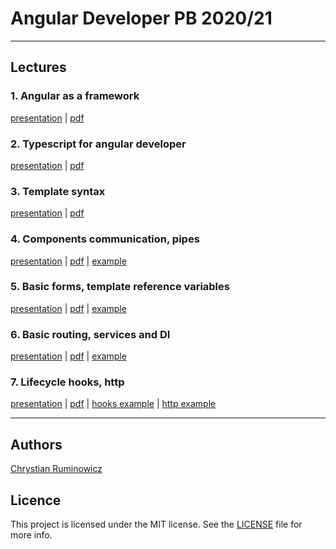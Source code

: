 # Angular Developer PB 2020/21

---
## Lectures
### 1. Angular as a framework
[presentation](https://edu.chrum.it/js_dev_ng/lecture_1.html) | [pdf](https://edu.chrum.it/js_dev_ng/pdfs/Angular_developer.lecture_1.pdf) 

### 2. Typescript for angular developer
[presentation](https://edu.chrum.it/js_dev_ng/lecture_2.html) | [pdf](https://edu.chrum.it/js_dev_ng/pdfs/Angular_developer.lecture_2.pdf)

### 3. Template syntax
[presentation](https://edu.chrum.it/js_dev_ng/lecture_3.html) | [pdf](https://edu.chrum.it/js_dev_ng/pdfs/Angular_developer.lecture_3.pdf)

### 4. Components communication, pipes
[presentation](https://edu.chrum.it/js_dev_ng/lecture_4.html) | [pdf](https://edu.chrum.it/js_dev_ng/pdfs/Angular_developer.lecture_4.pdf) | [example](https://stackblitz.com/edit/angular-components-communication-and-pipe)

### 5. Basic forms, template reference variables
[presentation](https://edu.chrum.it/js_dev_ng/lecture_5.html) | [pdf](https://edu.chrum.it/js_dev_ng/pdfs/Angular_developer.lecture_5.pdf) | [example](https://stackblitz.com/edit/angular-age-verification-form)

### 6. Basic routing, services and DI
[presentation](https://edu.chrum.it/js_dev_ng/lecture_6.html) | [pdf](https://edu.chrum.it/js_dev_ng/pdfs/Angular_developer.lecture_6.pdf) | [example](https://stackblitz.com/edit/angular-routing-and-services)


### 7. Lifecycle hooks, http
[presentation](https://edu.chrum.it/js_dev_ng/lecture_7.html) | [pdf](https://edu.chrum.it/js_dev_ng/pdfs/Angular_developer.lecture_7.pdf) 
| [hooks example](https://stackblitz.com/edit/angular-sum-lifecycle-hooks)
| [http example](https://stackblitz.com/edit/angular-http-requests-example)


---
  
## Authors

[Chrystian Ruminowicz](http://chrum.it)

## Licence

This project is licensed under the MIT license. See the [LICENSE](LICENSE) file for more info.
